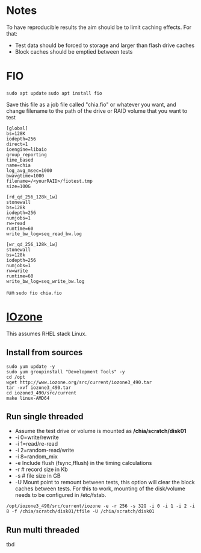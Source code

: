 # Notes
To have reproducible results the aim should be to limit caching effects. For that:
* Test data should be forced to storage and larger than flash drive caches
* Block caches should be emptied between tests

# FIO

`sudo apt update`
`sudo apt install fio`

Save this file as a job file called "chia.fio" or whatever you want, and change filename to the path of the drive or RAID volume that you want to test

```
[global]
bs=128K
iodepth=256
direct=1
ioengine=libaio
group_reporting
time_based
name=chia
log_avg_msec=1000
bwavgtime=1000
filename=/<yourRAID>/fiotest.tmp
size=100G

[rd_qd_256_128k_1w]
stonewall
bs=128k
iodepth=256
numjobs=1
rw=read
runtime=60
write_bw_log=seq_read_bw.log

[wr_qd_256_128k_1w]
stonewall
bs=128k
iodepth=256
numjobs=1
rw=write
runtime=60
write_bw_log=seq_write_bw.log
```

run `sudo fio chia.fio`

# [IOzone](http://www.iozone.org/)
This assumes RHEL stack Linux.
## Install from sources

```
sudo yum update -y
sudo yum groupinstall "Development Tools" -y
cd /opt
wget http://www.iozone.org/src/current/iozone3_490.tar
tar -xvf iozone3_490.tar
cd iozone3_490/src/current
make linux-AMD64
```

## Run single threaded
* Assume the test drive or volume is mounted as **/chia/scratch/disk01**
* -i 0=write/rewrite
* -i 1=read/re-read
* -i 2=random-read/write
* -i 8=random_mix
* -e  Include flush (fsync,fflush) in the timing calculations
* -r #  record size in Kb
* -s #  file size in GB
* -U  Mount point to remount between tests, this option will clear the block caches between tests. For this to work, mounting of the disk/volume needs to be configured in /etc/fstab.

```
/opt/iozone3_490/src/current/iozone -e -r 256 -s 32G -i 0 -i 1 -i 2 -i 8 -f /chia/scratch/disk01/tfile -U /chia/scratch/disk01
```
## Run multi threaded
tbd
